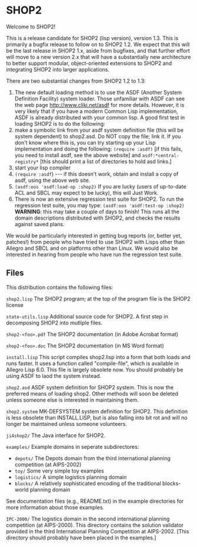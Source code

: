 # SHOP2

Welcome to SHOP2!

This is a release candidate for SHOP2 (lisp version), version 1.3.
This is primarily a bugfix release to follow on to SHOP2 1.2.  We
expect that this will be the last release in SHOP2 1.x, aside from
bugfixes, and that further effort will move to a new version 2.x that
will have a substantially new architecture to better support modular,
object-oriented extensions to SHOP2 and integrating SHOP2 into larger
applications.

There are two substantial changes from SHOP2 1.2 to 1.3:

1. The new default loading method is to use the ASDF (Another System
Definition Facility) system loader.  Those unfamiliar with ASDF can
see the web page http://www.cliki.net/asdf for more details.  However,
it is very likely that if you have a modern Common Lisp
implementation, ASDF is already distributed with your common lisp.  A
good first test in loading SHOP2 is to do the following:
  1.  make a symbolic link from your asdf system definition file (this
will be system dependent) to shop2.asd.  Do NOT copy the file; link it. If you don't know where this is, you can try starting up your Lisp implementation and doing the following: ``(require :asdf)`` [if this fails, you need to install asdf, see the above website] and ``asdf:*central-registry*`` [this should print a list of directories to hold asd links.]
  1.  start your lisp compiler
  1.  ``(require :asdf``) --- if this doesn't work, obtain and install a copy of asdf, using the above web site.
  1.  ``(asdf:oos 'asdf:load-op :shop2)``
  If you are lucky (users of up-to-date ACL and SBCL may expect to be lucky), this will Just Work.
1.  There is now an extensive regression test suite for SHOP2.  To run the regression test suite, you may type:
``(asdf:oos 'asdf:test-op :shop2)`` **WARNING**:  this may take a couple of days to finish!  This runs all the
domain descriptions distributed with SHOP2, and checks the results
against saved plans.  

We would be particularly interested in getting bug reports (or, better
yet, patches!) from people who have tried to use SHOP2 with Lisps
other than Allegro and SBCL and on platforms other than Linux.  We
would also be interested in hearing from people who have run the
regression test suite.

## Files

This distribution contains the following files:

``shop2.lisp``  The SHOP2 program; at the top of the program file
            is the SHOP2 license

``state-utils.lisp``
            Additional source code for SHOP2.  A first step in decomposing SHOP2 into mutliple files.

``shop2-<foo>.pdf``   The SHOP2 documentation (in Adobe Acrobat format)

``shop2-<foo>.doc``	  The SHOP2 documentation (in MS Word format)

``install.lisp``    This script compiles shop2.lisp into a
                form that both loads and runs faster.  It uses a
                function called "compile-file", which is available
                in Allegro Lisp 6.0.
		This file is largely obsolete now.  You should
                probably be using ASDF to laod the system instead.

``shop2.asd``	ASDF system definition for SHOP2 system.  This is now
                the preferred means of loading shop2.  Other methods
                will soon be deleted unless someone else is interested
                in maintaining them.

``shop2.system``	MK-DEFSYSTEM system definition for SHOP2.  This
                definition is less obsolete than INSTALL.LISP, but
                is also falling into bit rot and will no longer be
                maintained unless someone volunteers.

``ji4shop2/``       The Java interface for SHOP2.

``examples/``   Example domains in seperate subdirectores:

* ``depots/``    The Depots domain from the third international planning competition (at AIPS-2002)
* ``toy/``       Some very simple toy examples
* ``logistics/``  A simple logistics planning domain
* ``blocks/``     A relatively sophisticated encoding of the traditional blocks-world planning domain

See documentation files (e.g., README.txt) in the example directories for more information about those examples.

``IPC-2000/``       The logistics domain in the second international planning
                competition (at AIPS-2000).  This directory contains the
                solution validator provided in the third International
                Planning Competition at AIPS-2002.
		[This directory should probably have been placed in the
                examples.]


 



